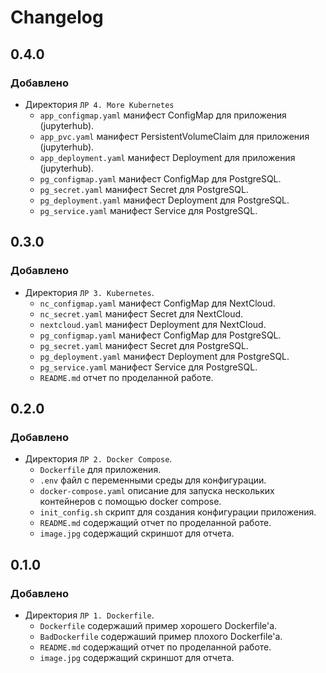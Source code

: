 # Changelog

## 0.4.0

### Добавлено

- Директория `ЛР 4. More Kubernetes`
  - `app_configmap.yaml` манифест ConfigMap для приложения (jupyterhub).
  - `app_pvc.yaml` манифест PersistentVolumeClaim для приложения (jupyterhub).
  - `app_deployment.yaml` манифест Deployment для приложения (jupyterhub).
  - `pg_configmap.yaml` манифест ConfigMap для PostgreSQL.
  - `pg_secret.yaml` манифест Secret для PostgreSQL.
  - `pg_deployment.yaml` манифест Deployment для PostgreSQL.
  - `pg_service.yaml` манифест Service для PostgreSQL.

## 0.3.0

### Добавлено

- Директория `ЛР 3. Kubernetes`.
  - `nc_configmap.yaml` манифест ConfigMap для NextCloud.
  - `nc_secret.yaml` манифест Secret для NextCloud.
  - `nextcloud.yaml` манифест Deployment для NextCloud.
  - `pg_configmap.yaml` манифест ConfigMap для PostgreSQL.
  - `pg_secret.yaml` манифест Secret для PostgreSQL.
  - `pg_deployment.yaml` манифест Deployment для PostgreSQL.
  - `pg_service.yaml` манифест Service для PostgreSQL.
  - `README.md` отчет по проделанной работе.

## 0.2.0

### Добавлено

- Директория `ЛР 2. Docker Compose`.
    - `Dockerfile` для приложения.
    - `.env` файл с переменными среды для конфигурации.
    - `docker-compose.yaml` описание для запуска нескольких контейнеров с помощью docker compose.
    - `init_config.sh` скрипт для создания конфигурации приложения.
    - `README.md` содержащий отчет по проделанной работе.
    - `image.jpg` содержащий скриншот  для отчета.

## 0.1.0

### Добавлено

- Директория `ЛР 1. Dockerfile`.
    - `Dockerfile` содержаший пример хорошего Dockerfile'а.
    - `BadDockerfile` содержаший пример плохого Dockerfile'а.
    - `README.md` содержащий отчет по проделанной работе.
    - `image.jpg` содержащий скриншот  для отчета.